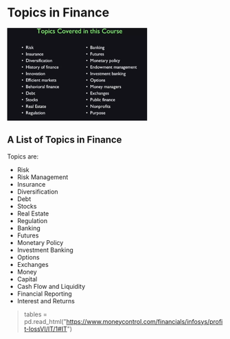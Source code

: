 # Topics in Finance

![topics](Images/0001.png)

## A List of Topics in Finance

Topics are:

- Risk
- Risk Management
- Insurance
- Diversification
- Debt
- Stocks
- Real Estate
- Regulation
- Banking
- Futures
- Monetary Policy
- Investment Banking
- Options
- Exchanges
- Money
- Capital
- Cash Flow and Liquidity
- Financial Reporting
- Interest and Returns

> tables = pd.read_html("https://www.moneycontrol.com/financials/infosys/profit-lossVI/IT/1#IT")
